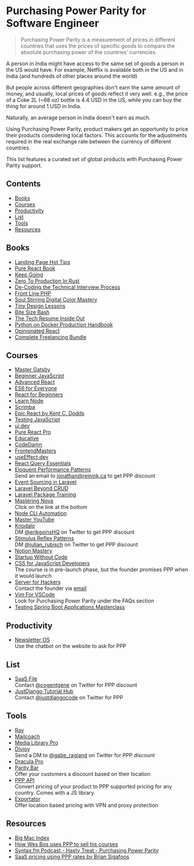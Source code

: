 # Purchasing Power Parity for Software Engineer

> Purchasing Power Parity is a measurement of prices in different
> countries that uses the prices of specific goods to compare the
> absolute purchasing power of the countries' currencies.

A person in India might have access to the same set of goods a person in the US would have. For example, Netflix is available both in the US and in India (and hundreds of other places around the world)

But people across different geographies don't earn the same amount of money, and usually, local prices of goods reflect it very well. e.g., the price of a Coke 2L (~68 oz) bottle is 4.4 USD in the US, while you can buy the thing for around 1 USD in India.

Naturally, an average person in India doesn't earn as much.

Using Purchasing Power Parity, product makers get an opportunity to price their products considering local factors. This accounts for the adjustments required in the real exchange rate between the currency of different countries.

This list features a curated set of global products with Purchasing Power Parity support.

## Contents

- [Books](#books)
- [Courses](#courses)
- [Productivity](#productivity)
- [List](#list)
- [Tools](#tools)
- [Resources](#resources)

## Books

- [Landing Page Hot Tips](https://onepagelove.com/100-tips)
- [Pure React Book](https://www.purereact.com)
- [Keep Going](https://mtrostyle.gumroad.com/l/keepgoing)
- [Zero To Production In Rust](https://www.zero2prod.com)
- [De-Coding the Technical Interview Process](https://technicalinterviews.dev)
- [Front Line PHP](https://front-line-php.com)
- [Soul Stirring Digital Color Mastery](https://flurly.com/p/soul-stirring-colors)
- [Tiny Design Lessons](https://tinydesignlessons.com)
- [Bite Size Bash](https://wizardzines.com/zines/bite-size-bash)
- [The Tech Resume Inside Out](https://thetechresume.com)
- [Python on Docker Production Handbook](https://pythonspeed.com/products/productionhandbook)
- [Opinionated React](https://opinionatedreact.com)
- [Complete Freelancing Bundle](https://studywebdevelopment.com/freelancing.html)

## Courses

- [Master Gatsby](https://mastergatsby.com)
- [Beginner JavaScript](https://beginnerjavaScript.com)
- [Advanced React](https://advancedreact.com)
- [ES6 for Everyone](https://es6.io)
- [React for Beginners](https://reactforbeginners.com)
- [Learn Node](https://learnnode.com)
- [Scrimba](https://www.scrimba.com)
- [Epic React by Kent C. Dodds](https://epicreact.dev)
- [Testing JavaScript](https://testingjavascript.com)
- [ui.dev](https://ui.dev)
- [Pure React Pro](https://www.purereact.com)
- [Educative](https://educative.io)
- [CodeDamn](https://codedamn.com)
- [FrontendMasters](https://frontendmasters.com)
- [useEffect.dev](https://useeffect.dev)
- [React Query Essentials](https://learn.tanstack.com/p/react-query-essentials)
- [Eloquent Performance Patterns](https://eloquent-course.reinink.ca) \
  Send an email to jonathan@reinink.ca to get PPP discount
- [Event Sourcing in Laravel](https://event-sourcing-laravel.com)
- [Laravel Beyond CRUD](https://laravel-beyond-crud.com)
- [Laravel Package Training](https://laravelpackage.training)
- [Mastering Nova](https://masteringnova.com) \
  Click on the link at the bottom
- [Node CLI Automation](https://nodecli.com)
- [Master YouTube](https://slowgrowth.com/master-youtube)
- [Knodalo](https://www.knodalo.com) \
  DM [@erikgoinsHQ](https://www.twitter.com/erikgoinsHQ) on Twitter to get PPP discount
- [Stimulus Reflex Patterns](https://www.stimulusreflexpatterns.com) \
  DM [@julian_rubisch](https://www.twitter.com/julian_rubisch) on Twitter to get PPP discount
- [Notion Mastery](https://notionmastery.com)
- [Startup Without Code](https://startupwithoutcode.app)
- [CSS for JavaScript Developers](https://css-for-js.dev) \
  The course is in pre-launch phase, but the founder promises PPP when it would launch
- [Server for Hackers](serversforhackers.com) \
  Contact the founder via [email](https://mobile.twitter.com/fideloper/status/1333458640255193091)
- [Vim For VSCode](https://vimforvscode.com) \
  Look for Purchasing Power Parity under the FAQs section
- [Testing Spring Boot Applications Masterclass](https://rieckpil.de/testing-spring-boot-applications-masterclass/)

## Productivity

- [Newsletter OS](https://newsletteros.com) \
  Use the chatbot on the website to ask for PPP

## List

- [SaaS File](https://www.swipe.page) \
  Contact [@cogentgene](https://www.twitter.com/cogentgene) on Twitter for PPP discount
- [JustDjango Tutorial Hub](https://justdjango.com/tutorial-hub) \
  Contact [@justdjangocode](https://twitter.com/justdjangocode/status/1331466567381639170) on Twitter for PPP

## Tools

- [Ray](https://myray.app)
- [Mailcoach](https://mailcoach.app)
- [Media Library Pro](https://medialibrary.pro)
- [Divjoy](https://divjoy.com) \
  Send a DM to [@gabe_ragland](https://www.twitter.com/gabe_ragland) on Twitter for PPP discount
- [Dracula Pro](https://draculatheme.com/pro)
- [Parity Bar](https://paritybar.com) \
  Offer your customers a discount based on their location
- [PPP API](https://purchasing-power-parity.com) \
  Convert pricing of your product to PPP supported pricing for any country. Comes with a JS library.
- [Exportator](https://www.exportator.com) \
  Offer location based pricing with VPN and proxy protection

## Resources

- [Big Mac Index](https://www.economist.com/big-mac-index)
- [How Wes Bos uses PPP to sell his courses](https://wesbos.com/parity-purchasing-power)
- [Syntax.fm Podcast - Hasty Treat - Purchasing Power Parity](https://syntax.fm/show/233/hasty-treat-purchasing-power-parity)
- [SaaS pricing using PPP rates by Brian Sigafoos](https://briansigafoos.com/saas-pricing-using-ppp-rates/)
